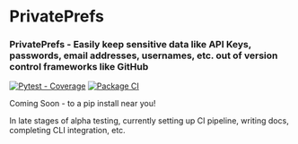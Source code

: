 # PrivatePrefs

### PrivatePrefs - Easily keep sensitive data like API Keys, passwords, email addresses, usernames, etc. out of version control frameworks like GitHub 

[![Pytest - Coverage](https://img.shields.io/badge/coverage-100%25-green)](https://github.com/DarrenHaba/privateprefs/actions)
[![Package CI](https://github.com/DarrenHaba/privateprefs/actions/workflows/ci.yml/badge.svg)](https://github.com/DarrenHaba/privateprefs/actions/workflows/ci.yml)


Coming Soon - to a pip install near you!

In late stages of alpha testing, currently setting up CI pipeline, writing docs, completing CLI integration, etc.



<!--
[![PyPI - Version](https://img.shields.io/pypi/v/privateprefs.svg)](https://pypi.org/project/privateprefs)
[![PyPI - Python Version](https://img.shields.io/pypi/pyversions/privateprefs.svg)](https://pypi.org/project/privateprefs)

![example workflow](https://github.com/darrenhaba/privateprefs/actions/workflows/ci/badge.svg)

-----

**Table of Contents**

- [Installation](#installation)
- [License](#license)

## Installation

```console
pip install privateprefs
```

## License

`privateprefs` is distributed under the terms of the [MIT](https://spdx.org/licenses/MIT.html) license.
-->